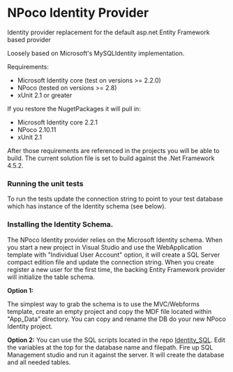 # NPoco Identity Provider
Identity provider replacement for the default asp.net Entity Framework based provider

Loosely based on Microsoft's MySQLIdentity implementation. 

Requirements:
 * Microsoft Identity core (test on versions >= 2.2.0)
 * NPoco (tested on versions >= 2.8)
 * xUnit 2.1 or greater

If you restore the NugetPackages it will pull in:
 * Microsoft Identity core 2.2.1
 * NPoco 2.10.11 
 * xUnit 2.1

After those requirements are referenced in the projects you will be able to build. The current solution file is set to build against the .Net Framework 4.5.2.


### Running the unit tests
To run the tests update the connection string to point to your test database which has instance of the Identity schema (see below). 



### Installing the Identity Schema.
The NPoco Identity provider relies on the Microsoft Identity schema. When you start a new project in Visual Studio and use the WebApplication template with "Individual User Account" option, it will create a SQL Server compact edition file and update the connection string. When you create register a new user for the first time, the backing Entity Framework provider will initialize the table schema. 

__Option 1:__

The simplest way to grab the schema is to use the MVC/Webforms template, create an empty project and copy the MDF file located within "App_Data" directory. You can copy and rename the DB do your new NPoco Identity project.

__Option 2:__
You can use the SQL scripts located in the repo [Identity_SQL](https://github.com/pacal/Identity_SQL "Identity_SQL creation scripts"). Edit the variables at the top for the database name and filepath. Fire up SQL Management studio and run it against the server. It will create the database and all needed tables.


